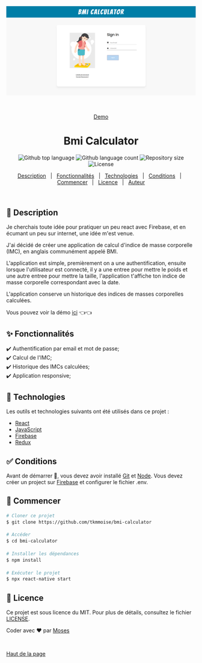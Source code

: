 <div align="center" id="top"> 
  <img src="./.github/bmi_calculator_login_page.png" alt="Bmi Calculator" />

  &#xa0;

  <a href="https://bmi-calculator-6e3e9.web.app/">Demo</a>
</div>

<h1 align="center">Bmi Calculator</h1>

<p align="center">
  <img alt="Github top language" src="https://img.shields.io/github/languages/top/tkmmoise/bmi-calculator?color=00a7e1">

  <img alt="Github language count" src="https://img.shields.io/github/languages/count/tkmmoise/bmi-calculator?color=00a7e1">

  <img alt="Repository size" src="https://img.shields.io/github/repo-size/tkmmoise/bmi-calculator?color=00a7e1">

  <img alt="License" src="https://img.shields.io/github/license/tkmmoise/bmi-calculator?color=%2300a7e1">

  <!-- <img alt="Github issues" src="https://img.shields.io/github/issues/tkmmoise/bmi-calculator?color=56BEB8" /> -->

  <!-- <img alt="Github forks" src="https://img.shields.io/github/forks/tkmmoise/bmi-calculator?color=56BEB8" /> -->

  <!-- <img alt="Github stars" src="https://img.shields.io/github/stars/tkmmoise/bmi-calculator?color=56BEB8" /> -->
</p>

<!-- Status -->

<!-- <h4 align="center"> 
	🚧  Ulboard_mobile 🚀 Under construction...  🚧
</h4> 

<hr> -->

<p align="center">
  <a href="#dart-about">Description</a> &#xa0; | &#xa0; 
  <a href="#sparkles-features">Fonctionnalités</a> &#xa0; | &#xa0;
  <a href="#rocket-technologies">Technologies</a> &#xa0; | &#xa0;
  <a href="#white_check_mark-requirements">Conditions</a> &#xa0; | &#xa0;
  <a href="#checkered_flag-starting">Commencer</a> &#xa0; | &#xa0;
  <a href="#memo-license">Licence</a> &#xa0; | &#xa0;
  <a href="https://github.com/tkmmoise" target="_blank">Auteur</a>
</p>

<br>

## :dart: Description ##

Je cherchais toute idée pour pratiquer un peu react avec Firebase, et en écumant un peu sur internet, une idée m'est venue.

J'ai décidé de créer une application de calcul d'indice de masse corporelle (IMC), en anglais communément appelé BMI.

L'application est simple, premièrement on a une authentification, ensuite lorsque l'utilisateur est connecté, il y a une entree pour mettre le poids et une autre entree pour mettre la taille, l'application t'affiche ton indice de masse corporelle correspondant avec la date.

L'application conserve un historique des indices de masses corporelles calculées.

Vous pouvez voir la démo [ici](https://bmi-calculator-6e3e9.web.app/) 👈👈

## :sparkles: Fonctionnalités ##

:heavy_check_mark: Authentification par email et mot de passe;\
:heavy_check_mark: Calcul de l'IMC;\
:heavy_check_mark: Historique des IMCs calculées;\
:heavy_check_mark: Application responsive;

## :rocket: Technologies ##

Les outils et technologies suivants ont été utilisés dans ce projet :

- [React](https://pt-br.reactjs.org/)
- [JavaScript](https://www.javascript.com/)
- [Firebase](https://console.firebase.google.com/)
- [Redux](https://redux.js.org/)

## :white_check_mark: Conditions ##

Avant de démarrer :checkered_flag:, vous devez avoir installé [Git](https://git-scm.com) et [Node](https://nodejs.org/en/). Vous devez créer un project sur [Firebase](https://console.firebase.google.com/) et configurer le fichier .env.

## :checkered_flag: Commencer ##

```bash
# Cloner ce projet
$ git clone https://github.com/tkmmoise/bmi-calculator

# Accéder
$ cd bmi-calculator

# Installer les dépendances
$ npm install

# Exécuter le projet
$ npx react-native start

```

## :memo: Licence ##

Ce projet est sous licence du MIT. Pour plus de détails, consultez le fichier [LICENSE](LICENSE.md).


Coder avec :heart: par <a href="https://github.com/tkmmoise" target="_blank">Moses</a>

&#xa0;

<a href="#top">Haut de la page</a>